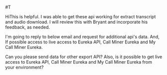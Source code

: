 #T


HiThis is helpful. I was able to get these api working for extract transcript and audio download. I will review this with Bryant and incorporate his feedback, as needed. 

I'm going to reply to below email and request for additional api's data. And, If possible access to live access to Eureka API, Call Miner Eureka and My Call Miner Eureka.

Can you please send data for other export API? 
Also, is it possible to get live access to Eureka API, Call Miner Eureka and My Call Miner Eureka from your environment?
